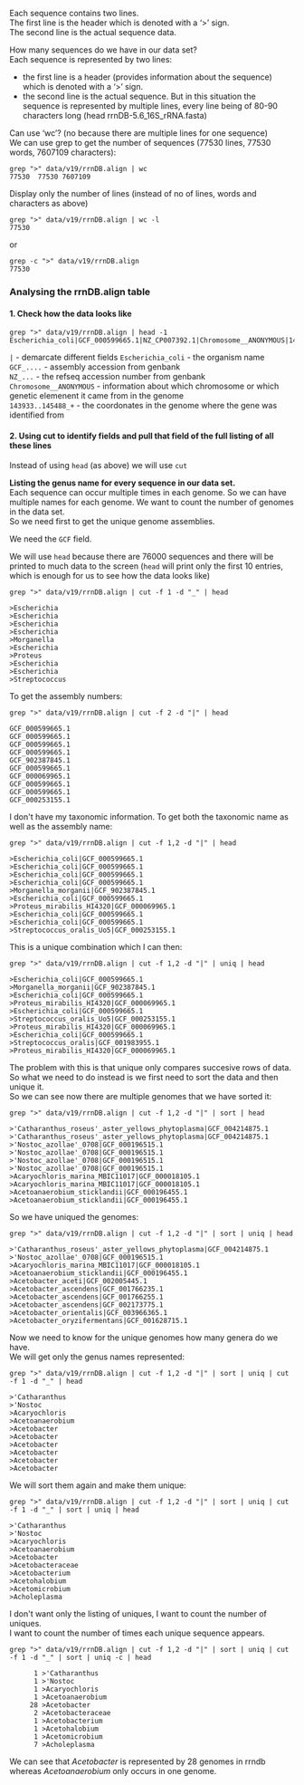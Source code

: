 Each sequence contains two lines.\
The first line is the header which is denoted with a ‘>’ sign.\
The second line is the actual sequence data.

How many sequences do we have in our data set?\
Each sequence is represented by two lines:
-    the first line is a header (provides information about the sequence) which is denoted with a ‘>’ sign.
-    the second line is the actual sequence. But in this situation the sequence is represented by multiple lines, every line being of 80-90 characters long (head rrnDB-5.6_16S_rRNA.fasta)

Can use ‘wc’? (no because there are multiple lines for one sequence)\
We can use grep to get the number of sequences (77530 lines, 77530 words, 7607109 characters):
```
grep ">" data/v19/rrnDB.align | wc
77530  77530 7607109
```

Display only the number of lines (instead of no of lines, words and characters as above)
```
grep ">" data/v19/rrnDB.align | wc -l
77530
```
or
```
grep -c ">" data/v19/rrnDB.align
77530
```

### Analysing the rrnDB.align table

#### 1. Check how the data looks like
```
grep ">" data/v19/rrnDB.align | head -1
Escherichia_coli|GCF_000599665.1|NZ_CP007392.1|Chromosome__ANONYMOUS|143933..145488_+
```
`|` - demarcate different fields
`Escherichia_coli` - the organism name\
`GCF_....` - assembly accession from genbank\
`NZ_...` - the refseq accession number from genbank\
`Chromosome__ANONYMOUS` - information about which chromosome or which genetic elemenent it came from in the genome\
`143933..145488_+` - the coordonates in the genome where the gene was identified from

#### 2. Using cut to identify fields and pull that field of the full listing of all these lines
Instead of using `head` (as above) we will use `cut`

__Listing the genus name for every sequence in our data set.__ \
Each sequence can occur multiple times in each genome. So we can have multiple names for each genome.
We want to count the number of genomes in the data set.\
So we need first to get the unique genome assemblies.


We need the `GCF` field.

We will use `head` because there are 76000 sequences and there will be printed to much data to the screen (`head` will print only the first 10 entries, which is enough for us to see how the data looks like)
```
grep ">" data/v19/rrnDB.align | cut -f 1 -d "_" | head

>Escherichia
>Escherichia
>Escherichia
>Escherichia
>Morganella
>Escherichia
>Proteus
>Escherichia
>Escherichia
>Streptococcus

```

To get the assembly numbers:
```
grep ">" data/v19/rrnDB.align | cut -f 2 -d "|" | head

GCF_000599665.1
GCF_000599665.1
GCF_000599665.1
GCF_000599665.1
GCF_902387845.1
GCF_000599665.1
GCF_000069965.1
GCF_000599665.1
GCF_000599665.1
GCF_000253155.1
```

I don't have my taxonomic information. To get both the taxonomic name as well as the assembly name:
```
grep ">" data/v19/rrnDB.align | cut -f 1,2 -d "|" | head

>Escherichia_coli|GCF_000599665.1
>Escherichia_coli|GCF_000599665.1
>Escherichia_coli|GCF_000599665.1
>Escherichia_coli|GCF_000599665.1
>Morganella_morganii|GCF_902387845.1
>Escherichia_coli|GCF_000599665.1
>Proteus_mirabilis_HI4320|GCF_000069965.1
>Escherichia_coli|GCF_000599665.1
>Escherichia_coli|GCF_000599665.1
>Streptococcus_oralis_Uo5|GCF_000253155.1
```

This is a unique combination which I can then:
``` 
grep ">" data/v19/rrnDB.align | cut -f 1,2 -d "|" | uniq | head

>Escherichia_coli|GCF_000599665.1
>Morganella_morganii|GCF_902387845.1
>Escherichia_coli|GCF_000599665.1
>Proteus_mirabilis_HI4320|GCF_000069965.1
>Escherichia_coli|GCF_000599665.1
>Streptococcus_oralis_Uo5|GCF_000253155.1
>Proteus_mirabilis_HI4320|GCF_000069965.1
>Escherichia_coli|GCF_000599665.1
>Streptococcus_oralis|GCF_001983955.1
>Proteus_mirabilis_HI4320|GCF_000069965.1
```

The problem with this is that unique only compares succesive rows of data. So what we need to do instead is we first need to sort the data and then unique it.\
So we can see now there are multiple genomes that we have sorted it:
```
grep ">" data/v19/rrnDB.align | cut -f 1,2 -d "|" | sort | head

>'Catharanthus_roseus'_aster_yellows_phytoplasma|GCF_004214875.1
>'Catharanthus_roseus'_aster_yellows_phytoplasma|GCF_004214875.1
>'Nostoc_azollae'_0708|GCF_000196515.1
>'Nostoc_azollae'_0708|GCF_000196515.1
>'Nostoc_azollae'_0708|GCF_000196515.1
>'Nostoc_azollae'_0708|GCF_000196515.1
>Acaryochloris_marina_MBIC11017|GCF_000018105.1
>Acaryochloris_marina_MBIC11017|GCF_000018105.1
>Acetoanaerobium_sticklandii|GCF_000196455.1
>Acetoanaerobium_sticklandii|GCF_000196455.1
```

So we have uniqued the genomes:
```
grep ">" data/v19/rrnDB.align | cut -f 1,2 -d "|" | sort | uniq | head

>'Catharanthus_roseus'_aster_yellows_phytoplasma|GCF_004214875.1
>'Nostoc_azollae'_0708|GCF_000196515.1
>Acaryochloris_marina_MBIC11017|GCF_000018105.1
>Acetoanaerobium_sticklandii|GCF_000196455.1
>Acetobacter_aceti|GCF_002005445.1
>Acetobacter_ascendens|GCF_001766235.1
>Acetobacter_ascendens|GCF_001766255.1
>Acetobacter_ascendens|GCF_002173775.1
>Acetobacter_orientalis|GCF_003966365.1
>Acetobacter_oryzifermentans|GCF_001628715.1
```

Now we need to know for the unique genomes how many genera do we have.\
We will get only the genus names represented:
```
grep ">" data/v19/rrnDB.align | cut -f 1,2 -d "|" | sort | uniq | cut -f 1 -d "_" | head

>'Catharanthus
>'Nostoc
>Acaryochloris
>Acetoanaerobium
>Acetobacter
>Acetobacter
>Acetobacter
>Acetobacter
>Acetobacter
>Acetobacter
```

We will sort them again and make them unique:
```
grep ">" data/v19/rrnDB.align | cut -f 1,2 -d "|" | sort | uniq | cut -f 1 -d "_" | sort | uniq | head

>'Catharanthus
>'Nostoc
>Acaryochloris
>Acetoanaerobium
>Acetobacter
>Acetobacteraceae
>Acetobacterium
>Acetohalobium
>Acetomicrobium
>Acholeplasma
```

I don't want only the listing of uniques, I want to count the number of uniques.\
I want to count the number of times each unique sequence appears.
```
grep ">" data/v19/rrnDB.align | cut -f 1,2 -d "|" | sort | uniq | cut -f 1 -d "_" | sort | uniq -c | head

      1 >'Catharanthus
      1 >'Nostoc
      1 >Acaryochloris
      1 >Acetoanaerobium
     28 >Acetobacter
      2 >Acetobacteraceae
      1 >Acetobacterium
      1 >Acetohalobium
      1 >Acetomicrobium
      7 >Acholeplasma
```
We can see that _Acetobacter_ is represented by 28 genomes in rrndb whereas _Acetoanaerobium_ only occurs in one genome.
